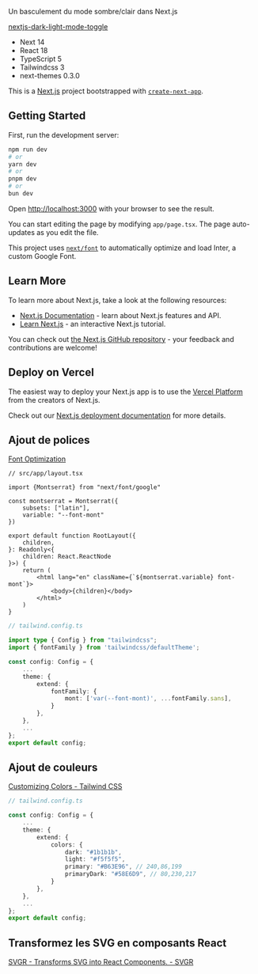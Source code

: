 Un basculement du mode sombre/clair dans Next.js

[nextjs-dark-light-mode-toggle](https://gylgyl2000.github.io/nextjs-dark-light-mode-toggle/)

- Next 14
- React 18
- TypeScript 5
- Tailwindcss 3
- next-themes 0.3.0

This is a [Next.js](https://nextjs.org/) project bootstrapped with [`create-next-app`](https://github.com/vercel/next.js/tree/canary/packages/create-next-app).

## Getting Started

First, run the development server:

```bash
npm run dev
# or
yarn dev
# or
pnpm dev
# or
bun dev
```

Open [http://localhost:3000](http://localhost:3000) with your browser to see the result.

You can start editing the page by modifying `app/page.tsx`. The page auto-updates as you edit the file.

This project uses [`next/font`](https://nextjs.org/docs/basic-features/font-optimization) to automatically optimize and load Inter, a custom Google Font.

## Learn More

To learn more about Next.js, take a look at the following resources:

- [Next.js Documentation](https://nextjs.org/docs) - learn about Next.js features and API.
- [Learn Next.js](https://nextjs.org/learn) - an interactive Next.js tutorial.

You can check out [the Next.js GitHub repository](https://github.com/vercel/next.js/) - your feedback and contributions are welcome!

## Deploy on Vercel

The easiest way to deploy your Next.js app is to use the [Vercel Platform](https://vercel.com/new?utm_medium=default-template&filter=next.js&utm_source=create-next-app&utm_campaign=create-next-app-readme) from the creators of Next.js.

Check out our [Next.js deployment documentation](https://nextjs.org/docs/deployment) for more details.

## Ajout de polices

[Font Optimization](https://nextjs.org/docs/app/building-your-application/optimizing/fonts)

```tsx
// src/app/layout.tsx

import {Montserrat} from "next/font/google"

const montserrat = Montserrat({
    subsets: ["latin"],
    variable: "--font-mont"
})

export default function RootLayout({
    children,
}: Readonly<{
    children: React.ReactNode
}>) {
    return (
        <html lang="en" className={`${montserrat.variable} font-mont`}>
            <body>{children}</body>
        </html>
    )
}
```

```ts
// tailwind.config.ts

import type { Config } from "tailwindcss";
import { fontFamily } from 'tailwindcss/defaultTheme';

const config: Config = {
    ...
    theme: {
        extend: {
            fontFamily: {
                mont: ['var(--font-mont)', ...fontFamily.sans],
            }
        },
    },
    ...
};
export default config;
```

## Ajout de couleurs

[Customizing Colors - Tailwind CSS](https://tailwindcss.com/docs/customizing-colors)

```ts
// tailwind.config.ts

const config: Config = {
    ...
    theme: {
        extend: {
            colors: {
                dark: "#1b1b1b",
                light: "#f5f5f5",
                primary: "#B63E96", // 240,86,199
                primaryDark: "#58E6D9", // 80,230,217
            }
        },
    },
    ...
};
export default config;
```

## Transformez les SVG en composants React

[SVGR - Transforms SVG into React Components. - SVGR](https://react-svgr.com/playground/)
